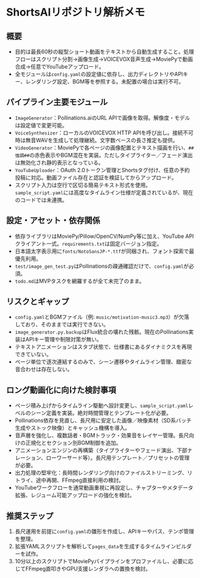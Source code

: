 # ShortsAIリポジトリ解析メモ

## 概要
- 目的は最長60秒の縦型ショート動画をテキストから自動生成すること。処理フローはスクリプト分割→画像生成→VOICEVOX音声生成→MoviePyで動画合成→任意でYouTubeアップロード。
- 全モジュールは`config.yaml`の設定値に依存し、出力ディレクトリやAPIキー、レンダリング設定、BGM等を参照する。未配置の場合は実行不可。

## パイプライン主要モジュール
- `ImageGenerator`：Pollinations.aiのURL APIで画像を取得。解像度・モデルは設定値で変更可能。
- `VoiceSynthesizer`：ローカルのVOICEVOX HTTP APIを呼び出し。接続不可時は無音WAVを生成して処理継続。文字数ベースの長さ推定も提供。
- `VideoGenerator`：MoviePyで各ページの画像配置とテキスト描画を行い、`##強調##`の赤色表示やBGM混在を実装。ただしタイプライター／フェード演出は無効化され静的表示となっている。
- `YouTubeUploader`：OAuth 2.0トークン管理とShortsタグ付け、任意の予約投稿に対応。動画ファイル存在と認証を検証してからアップロード。
- スクリプト入力は空行で区切る簡易テキスト形式を使用。`sample_script.yaml`には高度なタイムライン仕様が定義されているが、現在のコードでは未連携。

## 設定・アセット・依存関係
- 依存ライブラリはMoviePy/Pillow/OpenCV/NumPy等に加え、YouTube APIクライアント一式。`requirements.txt`は固定バージョン指定。
- 日本語太字表示用に`fonts/NotoSansJP-*.ttf`が同梱され、フォント探索で最優先利用。
- `test/image_gen_test.py`はPollinationsの疎通確認だけで、`config.yaml`が必須。
- `todo.md`はMVPタスクを網羅するが全て未完了のまま。

## リスクとギャップ
- `config.yaml`とBGMファイル（例: `music/motivation-music3.mp3`）が欠落しており、そのままでは実行できない。
- `image_generator.py.backup`はFlux統合の壊れた残骸。現在のPollinations実装はAPIキー管理や制限対策が無い。
- テキストアニメーションはスタブ状態で、仕様書にあるダイナミクスを再現できていない。
- ページ単位で逐次連結するのみで、シーン遷移やタイムライン管理、緻密な音合わせは存在しない。

## ロング動画化に向けた検討事項
- ページ積み上げからタイムライン駆動へ設計変更し、`sample_script.yaml`レベルのシーン定義を実装。絶対時間管理とテンプレート化が必要。
- Pollinations依存を見直し、長尺用に安定した画像／映像素材（SD系バッチ生成やストック映像）とキャッシュ機構を導入。
- 音声層を強化し、複数話者・BGMトラック・効果音をレイヤー管理。長尺向けの正規化とセクション別BGM制御を追加。
- アニメーションエンジンの再構築（タイプライターやフェード演出、下部ナレーション、ローワーサード等）。長尺用テンプレート／プリセットの管理が必要。
- 出力処理の堅牢化：長時間レンダリング向けのファイルストリーミング、リトライ、途中再開、FFmpeg直接利用の検討。
- YouTubeワークフローを通常動画重視に再設定し、チャプターやメタデータ拡張、レジューム可能アップロードの強化を検討。

## 推奨ステップ
1. 長尺運用を前提に`config.yaml`の雛形を作成し、APIキーやパス、テンポ管理を整理。
2. 拡張YAMLスクリプトを解析して`pages_data`を生成するタイムラインビルダーを試作。
3. 10分以上のスクリプトでMoviePyパイプラインをプロファイルし、必要に応じてFFmpeg直叩きやGPU支援レンダラへの置換を検討。

